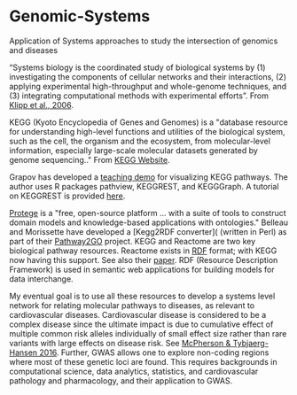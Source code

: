 # Genomic-Systems
Application of Systems approaches to study the intersection of genomics and diseases

“Systems biology is the coordinated study of biological systems by (1) investigating the components of cellular networks and their interactions, (2) applying experimental high-throughput and whole-genome techniques, and (3) integrating computational methods with experimental efforts”. From [Klipp et al., 2006](https://books.google.com/books?hl=en&lr=&id=_5o5Eb9t3ucC&oi=fnd&pg=PR5&dq=Systems+Biology+in+Practice,+Wiley-VCH,+Berlin&ots=A5HumvjDfL&sig=DrkbtzDBWrJViMV4yAtmlo-ZfP4#v=onepage&q=Systems%20Biology%20in%20Practice%2C%20Wiley-VCH%2C%20Berlin&f=false). 

KEGG (Kyoto Encyclopedia of Genes and Genomes) is a "database resource for understanding high-level functions and utilities of the biological system, such as the cell, the organism and the ecosystem, from molecular-level information, especially large-scale molecular datasets generated by genome sequencing.." From [KEGG Website](http://www.genome.jp/kegg/).

Grapov has developed a [teaching demo](https://github.com/dgrapov/TeachingDemos/blob/master/Demos/Pathway%20Analysis/KEGG%20Pathway%20Enrichment.md) for visualizing KEGG pathways. The author uses R packages pathview, KEGGREST, and KEGGGraph. A tutorial on KEGGREST is provided [here](https://bioconductor.org/packages/release/bioc/vignettes/KEGGREST/inst/doc/KEGGREST-vignette.html).

[Protege](https://protege.stanford.edu/) is a "free, open-source platform ... with a suite of tools to construct domain models and knowledge-based applications with ontologies." Belleau and Morissette have developed a [Kegg2RDF converter]( (written in Perl) as part of their [Pathway2GO](http://bio2go.sourceforge.net/poster%20Pathway2Go.pdf) project.  KEGG and Reactome are two key biological pathway resources. Reactome exists in [RDF](https://www.w3.org/RDF/) format; with KEGG now having this support. See also their [paper](https://www.sciencedirect.com/science/article/pii/S1532046408000415). RDF (Resource Description Framework) is used in semantic web applications for building models for data interchange. 

My eventual goal is to use all these resources to develop a systems level network for relating molecular pathways to diseases, as relevant to cardiovascular diseases. Cardiovascular disease is considered to be a complex disease since the ultimate impact is due to cumulative effect of multiple common risk alleles individually of small effect size rather than rare variants with large effects on disease risk. See [McPherson & Tybjaerg-Hansen  2016](https://www.ncbi.nlm.nih.gov/pubmed/26892958). Further, GWAS allows one to explore non-coding regions where most of these genetic loci are found. This requires backgrounds in computational science, data analytics, statistics, and cardiovascular pathology and pharmacology, and their application to GWAS. 
